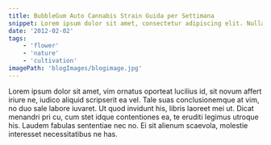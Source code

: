 ```yaml
---
title: BubbleGum Auto Cannabis Strain Guida per Settimana
snippet: Lorem ipsum dolor sit amet, consectetur adipiscing elit. Nullam malesuada facilisis risus. Suspendisse potenti.
date: '2012-02-02'
tags:
    - 'flower'
    - 'nature'
    - 'cultivation'
imagePath: 'blogImages/blogimage.jpg'
---
```



Lorem ipsum dolor sit amet, vim ornatus oporteat lucilius id, sit novum affert iriure ne, iudico aliquid scripserit ea vel. Tale suas conclusionemque at vim, no duo sale labore iuvaret. Ut quod invidunt his, libris laoreet mei ut. Dicat menandri pri cu, cum stet idque contentiones ea, te eruditi legimus utroque his. Laudem fabulas sententiae nec no. Ei sit alienum scaevola, molestie interesset necessitatibus ne has.
